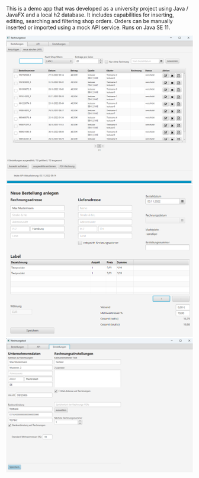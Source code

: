 This is a demo app that was developed as a university project using Java / JavaFX and a local h2 database. It includes capabilities for inserting, editing, searching
and filtering shop orders.
Orders can be manually inserted or imported using a mock API service. Runs on Java SE 11.

![Login](Screenshots/mainview.png)
![Shops](Screenshots/neworder.png)
![Bestellungen](Screenshots/settings.png)
